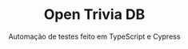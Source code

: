<h1 align="center">Open Trivia DB</h1>
<p align="center">Automação de testes feito em TypeScript e Cypress</p> 

